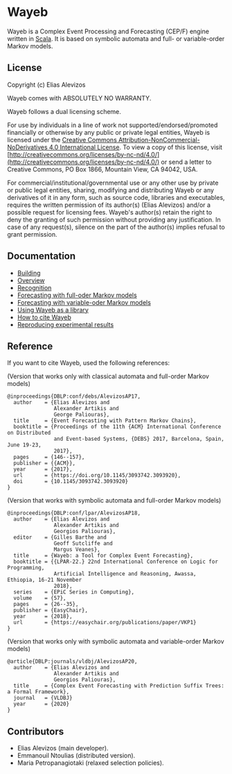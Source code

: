 # Wayeb

Wayeb is a Complex Event Processing and Forecasting (CEP/F) engine written in [Scala](http://scala-lang.org).
It is based on symbolic automata and full- or variable-order Markov models.

## License

Copyright (c) Elias Alevizos

Wayeb comes with ABSOLUTELY NO WARRANTY.

Wayeb follows a dual licensing scheme.

For use by individuals in a line of work not supported/endorsed/promoted financially or otherwise by any public or
private legal entities,
Wayeb is licensed under the [Creative Commons Attribution-NonCommercial-NoDerivatives 4.0 International License](http://creativecommons.org/licenses/by-nc-nd/4.0/).
To view a copy of this license, visit [http://creativecommons.org/licenses/by-nc-nd/4.0/](http://creativecommons.org/licenses/by-nc-nd/4.0/)
or send a letter to Creative Commons, PO Box 1866, Mountain View, CA 94042, USA.

For commercial/institutional/governmental use or any other use by private or public
legal entities, sharing, modifying and distributing Wayeb or any derivatives of it
in any form, such as source code, libraries and executables, requires the written
permission of its author(s) (Elias Alevizos) and/or a possible request for licensing fees.
Wayeb's author(s) retain the right to deny the granting of such permission without providing any justification.
In case of any request(s), silence on the part of the author(s) implies refusal
to grant permission.

## Documentation

- [Building](docs/building.md)
- [Overview](docs/overview.md)
- [Recognition](docs/cep.md)
- [Forecasting with full-oder Markov models](docs/ceffmm.md)
- [Forecasting with variable-oder Markov models](docs/cefvmm.md)
- [Using Wayeb as a library](docs/lib.md)
- [How to cite Wayeb](docs/references.md)
- [Reproducing experimental results](docs/experiments.md)

## Reference
If you want to cite Wayeb, used the following references:

(Version that works only with classical automata and full-order Markov models)
```
@inproceedings{DBLP:conf/debs/AlevizosAP17,
  author    = {Elias Alevizos and
               Alexander Artikis and
               George Paliouras},
  title     = {Event Forecasting with Pattern Markov Chains},
  booktitle = {Proceedings of the 11th {ACM} International Conference on Distributed
               and Event-based Systems, {DEBS} 2017, Barcelona, Spain, June 19-23,
               2017},
  pages     = {146--157},
  publisher = {{ACM}},
  year      = {2017},
  url       = {https://doi.org/10.1145/3093742.3093920},
  doi       = {10.1145/3093742.3093920}
} 
```

(Version that works with symbolic automata and full-order Markov models)
```
@inproceedings{DBLP:conf/lpar/AlevizosAP18,
  author    = {Elias Alevizos and
               Alexander Artikis and
               Georgios Paliouras},
  editor    = {Gilles Barthe and
               Geoff Sutcliffe and
               Margus Veanes},
  title     = {Wayeb: a Tool for Complex Event Forecasting},
  booktitle = {{LPAR-22.} 22nd International Conference on Logic for Programming,
               Artificial Intelligence and Reasoning, Awassa, Ethiopia, 16-21 November
               2018},
  series    = {EPiC Series in Computing},
  volume    = {57},
  pages     = {26--35},
  publisher = {EasyChair},
  year      = {2018},
  url       = {https://easychair.org/publications/paper/VKP1}
}

```

(Version that works only with symbolic automata and variable-order Markov models)
```
@article{DBLP:journals/vldbj/AlevizosAP20,
  author    = {Elias Alevizos and
               Alexander Artikis and
               Georgios Paliouras},
  title     = {Complex Event Forecasting with Prediction Suffix Trees: a Formal Framework},
  journal   = {VLDBJ}
  year      = {2020}
}
```

## Contributors

* Elias Alevizos (main developer).
* Emmanouil Ntoulias (distributed version).
* Maria Petropanagiotaki (relaxed selection policies).

